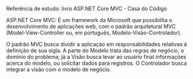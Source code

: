 Referência de estudo: livro ASP.NET Core MVC - Casa do Código

ASP.NET Core MVC: É um framework da Microsoft que possibilita o desenvolvimento de aplicações web, com o padrão arquitetural MVC (Model-View-Controller ou, em português, Modelo-Visão-Controlador).

O padrão MVC busca dividir a aplicação em responsabilidades relativas à definição de sua sigla. A parte do Modelo trata das regras de negócio, o domínio do problema; já a Visão busca levar ao usuário final informações acerca do modelo, ou solicitar dados para registros. O Controlador busca integrar a visão com o modelo de negócio.



 
